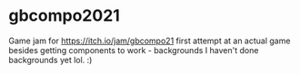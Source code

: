 # gbcompo2021
Game jam for https://itch.io/jam/gbcompo21
first attempt at an actual game besides getting components to work - backgrounds
I haven't done backgrounds yet lol. :)
